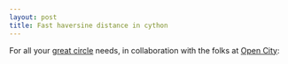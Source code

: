 ```yaml
---
layout: post
title: Fast haversine distance in cython
---
```


For all your [great circle](http://en.wikipedia.org/wiki/Great_circle) needs, in collaboration with the folks 
at [Open City](https://github.com/open-city/dedupe): 
<script src="https://gist.github.com/markhuberty/5112272.js"></script>

